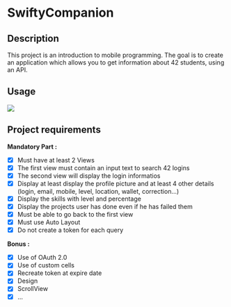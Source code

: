 # SwiftyCompanion
## Description
This project is an introduction to mobile programming. The goal is to create an application which allows you to get information about 42 students, using an API.

## Usage
![](Resources/SwiftyExample.gif)

## Project requirements

**Mandatory Part :**

- [x] Must have at least 2 Views
- [x] The first view must contain an input text to search 42 logins
- [x] The second view will display the login informatios
- [x] Display at least display the profile picture and at least 4 other details (login, email,
mobile, level, location, wallet, correction...)
- [x] Display the skills with level and percentage
- [x] Display the projects user has done even if he has failed them
- [x] Must be able to go back to the first view
- [x] Must use Auto Layout
- [x] Do not create a token for each query
 
**Bonus :**

- [x] Use of OAuth 2.0
- [x] Use of custom cells
- [x] Recreate token at expire date
- [x] Design
- [x] ScrollView
- [x] ...
